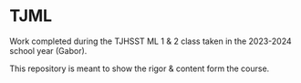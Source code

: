 # TJML
Work completed during the TJHSST ML 1 & 2 class taken in the 2023-2024 school year (Gabor).

This repository is meant to show the rigor & content form the course.
